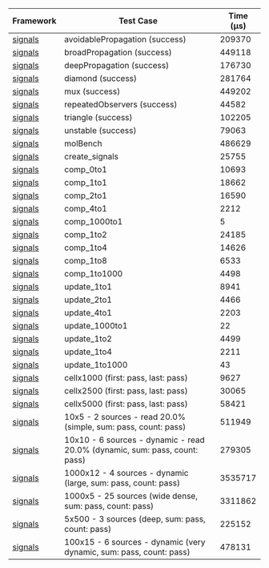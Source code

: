 | Framework | Test Case | Time (μs) |
| --- | --- | --- |
| [signals](https://github.com/rodydavis/signals.dart) | avoidablePropagation (success) | 209370 |
| [signals](https://github.com/rodydavis/signals.dart) | broadPropagation (success) | 449118 |
| [signals](https://github.com/rodydavis/signals.dart) | deepPropagation (success) | 176730 |
| [signals](https://github.com/rodydavis/signals.dart) | diamond (success) | 281764 |
| [signals](https://github.com/rodydavis/signals.dart) | mux (success) | 449202 |
| [signals](https://github.com/rodydavis/signals.dart) | repeatedObservers (success) | 44582 |
| [signals](https://github.com/rodydavis/signals.dart) | triangle (success) | 102205 |
| [signals](https://github.com/rodydavis/signals.dart) | unstable (success) | 79063 |
| [signals](https://github.com/rodydavis/signals.dart) | molBench | 486629 |
| [signals](https://github.com/rodydavis/signals.dart) | create_signals | 25755 |
| [signals](https://github.com/rodydavis/signals.dart) | comp_0to1 | 10693 |
| [signals](https://github.com/rodydavis/signals.dart) | comp_1to1 | 18662 |
| [signals](https://github.com/rodydavis/signals.dart) | comp_2to1 | 16590 |
| [signals](https://github.com/rodydavis/signals.dart) | comp_4to1 | 2212 |
| [signals](https://github.com/rodydavis/signals.dart) | comp_1000to1 | 5 |
| [signals](https://github.com/rodydavis/signals.dart) | comp_1to2 | 24185 |
| [signals](https://github.com/rodydavis/signals.dart) | comp_1to4 | 14626 |
| [signals](https://github.com/rodydavis/signals.dart) | comp_1to8 | 6533 |
| [signals](https://github.com/rodydavis/signals.dart) | comp_1to1000 | 4498 |
| [signals](https://github.com/rodydavis/signals.dart) | update_1to1 | 8941 |
| [signals](https://github.com/rodydavis/signals.dart) | update_2to1 | 4466 |
| [signals](https://github.com/rodydavis/signals.dart) | update_4to1 | 2203 |
| [signals](https://github.com/rodydavis/signals.dart) | update_1000to1 | 22 |
| [signals](https://github.com/rodydavis/signals.dart) | update_1to2 | 4499 |
| [signals](https://github.com/rodydavis/signals.dart) | update_1to4 | 2211 |
| [signals](https://github.com/rodydavis/signals.dart) | update_1to1000 | 43 |
| [signals](https://github.com/rodydavis/signals.dart) | cellx1000 (first: pass, last: pass) | 9627 |
| [signals](https://github.com/rodydavis/signals.dart) | cellx2500 (first: pass, last: pass) | 30065 |
| [signals](https://github.com/rodydavis/signals.dart) | cellx5000 (first: pass, last: pass) | 58421 |
| [signals](https://github.com/rodydavis/signals.dart) | 10x5 - 2 sources - read 20.0% (simple, sum: pass, count: pass) | 511949 |
| [signals](https://github.com/rodydavis/signals.dart) | 10x10 - 6 sources - dynamic - read 20.0% (dynamic, sum: pass, count: pass) | 279305 |
| [signals](https://github.com/rodydavis/signals.dart) | 1000x12 - 4 sources - dynamic (large, sum: pass, count: pass) | 3535717 |
| [signals](https://github.com/rodydavis/signals.dart) | 1000x5 - 25 sources (wide dense, sum: pass, count: pass) | 3311862 |
| [signals](https://github.com/rodydavis/signals.dart) | 5x500 - 3 sources (deep, sum: pass, count: pass) | 225152 |
| [signals](https://github.com/rodydavis/signals.dart) | 100x15 - 6 sources - dynamic (very dynamic, sum: pass, count: pass) | 478131 |

